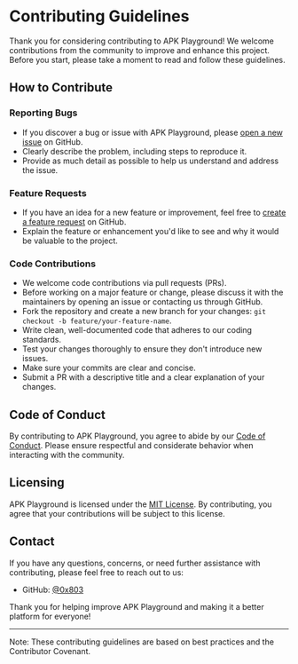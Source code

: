   # Contributing Guidelines

Thank you for considering contributing to APK Playground! We welcome contributions from the community to improve and enhance this project. Before you start, please take a moment to read and follow these guidelines.

## How to Contribute

### Reporting Bugs

- If you discover a bug or issue with APK Playground, please [open a new issue](../../issues) on GitHub.
- Clearly describe the problem, including steps to reproduce it.
- Provide as much detail as possible to help us understand and address the issue.

### Feature Requests

- If you have an idea for a new feature or improvement, feel free to [create a feature request](../../issues) on GitHub.
- Explain the feature or enhancement you'd like to see and why it would be valuable to the project.

### Code Contributions

- We welcome code contributions via pull requests (PRs).
- Before working on a major feature or change, please discuss it with the maintainers by opening an issue or contacting us through GitHub.
- Fork the repository and create a new branch for your changes: `git checkout -b feature/your-feature-name`.
- Write clean, well-documented code that adheres to our coding standards.
- Test your changes thoroughly to ensure they don't introduce new issues.
- Make sure your commits are clear and concise.
- Submit a PR with a descriptive title and a clear explanation of your changes.

## Code of Conduct

By contributing to APK Playground, you agree to abide by our [Code of Conduct](CODE_OF_CONDUCT.md). Please ensure respectful and considerate behavior when interacting with the community.

## Licensing

APK Playground is licensed under the [MIT License](LICENSE). By contributing, you agree that your contributions will be subject to this license.

## Contact

If you have any questions, concerns, or need further assistance with contributing, please feel free to reach out to us:

- GitHub: [@0x803](https://github.com/0x803)

Thank you for helping improve APK Playground and making it a better platform for everyone!

---

Note: These contributing guidelines are based on best practices and the Contributor Covenant.
